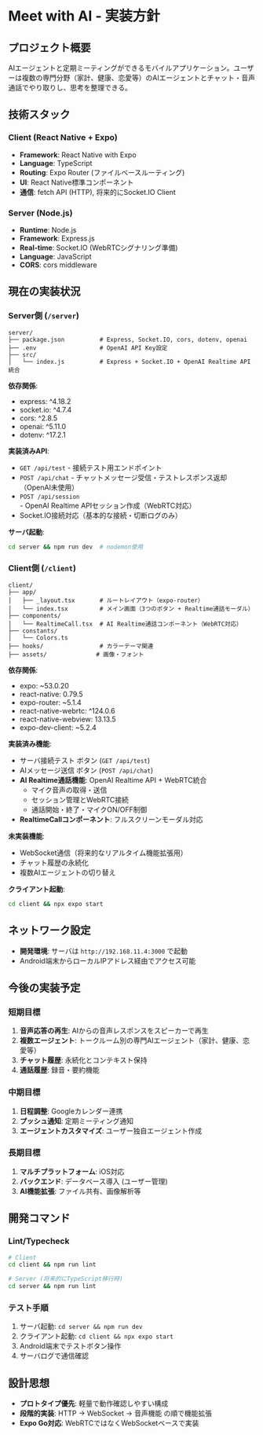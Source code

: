 # Meet with AI - 実装方針

## プロジェクト概要
AIエージェントと定期ミーティングができるモバイルアプリケーション。ユーザーは複数の専門分野（家計、健康、恋愛等）のAIエージェントとチャット・音声通話でやり取りし、思考を整理できる。

## 技術スタック

### Client (React Native + Expo)
- **Framework**: React Native with Expo
- **Language**: TypeScript
- **Routing**: Expo Router (ファイルベースルーティング)
- **UI**: React Native標準コンポーネント
- **通信**: fetch API (HTTP), 将来的にSocket.IO Client

### Server (Node.js)
- **Runtime**: Node.js
- **Framework**: Express.js
- **Real-time**: Socket.IO (WebRTCシグナリング準備)
- **Language**: JavaScript
- **CORS**: cors middleware

## 現在の実装状況

### Server側 (`/server`)
```
server/
├── package.json          # Express, Socket.IO, cors, dotenv, openai
├── .env                  # OpenAI API Key設定
├── src/
│   └── index.js          # Express + Socket.IO + OpenAI Realtime API統合
```

**依存関係**:
- express: ^4.18.2
- socket.io: ^4.7.4  
- cors: ^2.8.5
- openai: ^5.11.0
- dotenv: ^17.2.1

**実装済みAPI**:
- `GET /api/test` - 接続テスト用エンドポイント
- `POST /api/chat` - チャットメッセージ受信・テストレスポンス返却（OpenAI未使用）
- `POST /api/session` - OpenAI Realtime APIセッション作成（WebRTC対応）
- Socket.IO接続対応（基本的な接続・切断ログのみ）

**サーバ起動**: 
```bash
cd server && npm run dev  # nodemon使用
```

### Client側 (`/client`)
```
client/
├── app/
│   ├── _layout.tsx       # ルートレイアウト（expo-router）
│   └── index.tsx         # メイン画面（3つのボタン + Realtime通話モーダル）
├── components/
│   └── RealtimeCall.tsx  # AI Realtime通話コンポーネント（WebRTC対応）
├── constants/
│   └── Colors.ts
├── hooks/                # カラーテーマ関連
├── assets/              # 画像・フォント
```

**依存関係**:
- expo: ~53.0.20
- react-native: 0.79.5
- expo-router: ~5.1.4
- react-native-webrtc: ^124.0.6
- react-native-webview: 13.13.5
- expo-dev-client: ~5.2.4

**実装済み機能**:
- サーバ接続テスト ボタン (`GET /api/test`)
- AIメッセージ送信 ボタン (`POST /api/chat`)
- **AI Realtime通話機能**: OpenAI Realtime API + WebRTC統合
  - マイク音声の取得・送信
  - セッション管理とWebRTC接続
  - 通話開始・終了・マイクON/OFF制御
- **RealtimeCallコンポーネント**: フルスクリーンモーダル対応

**未実装機能**:
- WebSocket通信（将来的なリアルタイム機能拡張用）
- チャット履歴の永続化
- 複数AIエージェントの切り替え

**クライアント起動**:
```bash
cd client && npx expo start
```

## ネットワーク設定
- **開発環境**: サーバは `http://192.168.11.4:3000` で起動
- Android端末からローカルIPアドレス経由でアクセス可能

## 今後の実装予定

### 短期目標
1. **音声応答の再生**: AIからの音声レスポンスをスピーカーで再生
2. **複数エージェント**: トークルーム別の専門AIエージェント（家計、健康、恋愛等）
3. **チャット履歴**: 永続化とコンテキスト保持
4. **通話履歴**: 録音・要約機能

### 中期目標
1. **日程調整**: Googleカレンダー連携
2. **プッシュ通知**: 定期ミーティング通知
3. **エージェントカスタマイズ**: ユーザー独自エージェント作成

### 長期目標
1. **マルチプラットフォーム**: iOS対応
2. **バックエンド**: データベース導入 (ユーザー管理)
3. **AI機能拡張**: ファイル共有、画像解析等

## 開発コマンド

### Lint/Typecheck
```bash
# Client
cd client && npm run lint

# Server (将来的にTypeScript移行時)
cd server && npm run lint
```

### テスト手順
1. サーバ起動: `cd server && npm run dev`
2. クライアント起動: `cd client && npx expo start`
3. Android端末でテストボタン操作
4. サーバログで通信確認

## 設計思想
- **プロトタイプ優先**: 軽量で動作確認しやすい構成
- **段階的実装**: HTTP → WebSocket → 音声機能 の順で機能拡張
- **Expo Go対応**: WebRTCではなくWebSocketベースで実装